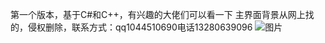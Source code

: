 第一个版本，基于C#和C++，有兴趣的大佬们可以看一下
主界面背景从网上找的，侵权删除，联系方式：qq1044510690电话13280639096
![图片](https://user-images.githubusercontent.com/67690782/137636051-d31343c2-8b6b-4934-a2d6-2eb31ca24416.png)
